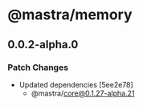 # @mastra/memory

## 0.0.2-alpha.0

### Patch Changes

- Updated dependencies [5ee2e78]
  - @mastra/core@0.1.27-alpha.21
